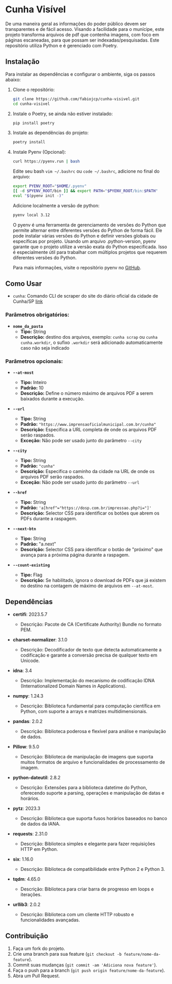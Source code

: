 # Cunha Visível

De uma maneira geral as informações do poder público devem ser transparentes e de fácil acesso. Visando a facilidade para o munícipe, este projeto transforma arquivos de pdf que contenha imagens, com foco em páginas escaneadas, para que possam ser indexadas/pesquisadas. 
Este repositório utiliza Python e é gerenciado com Poetry.

## Instalação

Para instalar as dependências e configurar o ambiente, siga os passos abaixo:

1. Clone o repositório:
    ```sh
    git clone https://github.com/fabiojcp/cunha-visivel.git
    cd cunha-visivel
    ```

2. Instale o Poetry, se ainda não estiver instalado:
    ```sh
    pip install poetry
    ```

3. Instale as dependências do projeto:
    ```sh
    poetry install
    ```

4. Instale Pyenv (Opcional):
    ```sh
    curl https://pyenv.run | bash
    ```

    Edite seu bash ```vim ~/.bashrc``` ou ```code ~/.bashrc```, adicione no final do arquivo:
    ```sh
    export PYENV_ROOT="$HOME/.pyenv"
    [[ -d $PYENV_ROOT/bin ]] && export PATH="$PYENV_ROOT/bin:$PATH"
    eval "$(pyenv init -)"
    ```
    
    Adicione localmente a versão de python:
    ```sh
    pyenv local 3.12
    ```

    O pyenv é uma ferramenta de gerenciamento de versões do Python que permite alternar entre diferentes versões do Python de forma fácil. Ele pode instalar várias versões do Python e definir versões globais ou específicas por projeto. Usando um arquivo .python-version, pyenv garante que o projeto utilize a versão exata do Python especificada. Isso é especialmente útil para trabalhar com múltiplos projetos que requerem diferentes versões do Python.

    Para mais informações, visite o repositório pyenv no [GitHub](https://github.com/pyenv/pyenv).

## Como Usar

- `cunha`: Comando CLI de scraper do site do diário oficial da cidade de Cunha/SP [link](https://www.imprensaoficialmunicipal.com.br/cunha)

### Parâmetros obrigatórios:

  - **`nome_da_pasta`** 
    - **Tipo:** String
    - **Descrição:** destino dos arquivos, exemplo: `cunha scrap` ou `cunha cunha.workdir`, o sufixo `.workdir` será adicionado automaticamente caso não seja indicado

### Parâmetros opcionais:
  - **`--at-most`**
    - **Tipo:** Inteiro
    - **Padrão:** 10
    - **Descrição:** Define o número máximo de arquivos PDF a serem baixados durante a execução.

  - **`--url`**
    - **Tipo:** String
    - **Padrão:** `"https://www.imprensaoficialmunicipal.com.br/cunha"`
    - **Descrição:** Especifica a URL completa de onde os arquivos PDF serão raspados.
    - **Exceção:** Não pode ser usado junto do parâmetro `--city`

  - **`--city`**
    - **Tipo:** String
    - **Padrão:** `"cunha"`
    - **Descrição:** Especifica o caminho da cidade na URL de onde os arquivos PDF serão raspados.
    - **Exceção:** Não pode ser usado junto do parâmetro `--url`

  - **`--href`**
    - **Tipo:** String
    - **Padrão:** `'a[href^="https://dosp.com.br/impressao.php?i="]'`
    - **Descrição:** Selector CSS para identificar os botões que abrem os PDFs durante a raspagem.

  - **`--next-btn`**
    - **Tipo:** String
    - **Padrão:** "a.next"
    - **Descrição:** Selector CSS para identificar o botão de "próximo" que avança para a próxima página durante a raspagem.

  - **`--count-existing`**
    - **Tipo:** Flag
    - **Descrição:** Se habilitado, ignora o download de PDFs que já existem no destino na contagem de máximo de arquivos em `--at-most`.

  

## Dependências

- **certifi**: 2023.5.7
  - Descrição: Pacote de CA (Certificate Authority) Bundle no formato PEM.

- **charset-normalizer**: 3.1.0
  - Descrição: Decodificador de texto que detecta automaticamente a codificação e garante a conversão precisa de qualquer texto em Unicode.

- **idna**: 3.4
  - Descrição: Implementação do mecanismo de codificação IDNA (Internationalized Domain Names in Applications).

- **numpy**: 1.24.3
  - Descrição: Biblioteca fundamental para computação científica em Python, com suporte a arrays e matrizes multidimensionais.

- **pandas**: 2.0.2
  - Descrição: Biblioteca poderosa e flexível para análise e manipulação de dados.

- **Pillow**: 9.5.0
  - Descrição: Biblioteca de manipulação de imagens que suporta muitos formatos de arquivo e funcionalidades de processamento de imagem.

- **python-dateutil**: 2.8.2
  - Descrição: Extensões para a biblioteca datetime do Python, oferecendo suporte a parsing, operações e manipulação de datas e horários.

- **pytz**: 2023.3
  - Descrição: Biblioteca que suporta fusos horários baseados no banco de dados da IANA.

- **requests**: 2.31.0
  - Descrição: Biblioteca simples e elegante para fazer requisições HTTP em Python.

- **six**: 1.16.0
  - Descrição: Biblioteca de compatibilidade entre Python 2 e Python 3.

- **tqdm**: 4.65.0
  - Descrição: Biblioteca para criar barra de progresso em loops e iterações.

- **urllib3**: 2.0.2
  - Descrição: Biblioteca com um cliente HTTP robusto e funcionalidades avançadas.

## Contribuição

1. Faça um fork do projeto.
2. Crie uma branch para sua feature (`git checkout -b feature/nome-da-feature`).
3. Commit suas mudanças (`git commit -am 'Adiciona nova feature'`).
4. Faça o push para a branch (`git push origin feature/nome-da-feature`).
5. Abra um Pull Request.